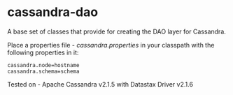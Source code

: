 # cassandra-dao
A base set of classes that provide for creating the DAO layer for Cassandra.

Place a properties file - *cassandra.properties* in your classpath with the following properties in it:

    cassandra.node=hostname
    cassandra.schema=schema

Tested on - Apache Cassandra v2.1.5 with Datastax Driver v2.1.6
